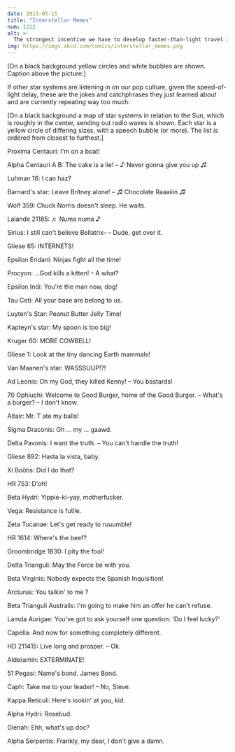```yaml
---
date: 2013-05-15
title: "Interstellar Memes"
num: 1212
alt: >-
  The strongest incentive we have to develop faster-than-light travel is that it would let us apologize in advance.
img: https://imgs.xkcd.com/comics/interstellar_memes.png
---
```

[On a black background yellow circles and white bubbles are shown. Caption above the picture:]

If other star systems are listening in on our pop culture, given the speed-of-light delay, these are the jokes and catchphrases they just learned about and are currently repeating way too much:

[On a black background a map of star systems in relation to the Sun, which is roughly in the center, sending out radio waves is shown. Each star is a yellow circle of differing sizes, with a speech bubble (or more). The list is ordered from closest to furthest.]

Proxima Centauri: I'm on a boat!

Alpha Centauri A B: The cake is a lie! – ♪ Never gonna give you up ♫

Luhman 16: I can haz?

Barnard's star: Leave Britney alone! – ♫ Chocolate Raaaiiin ♫

Wolf 359: Chuck Norris doesn't sleep. He waits.

Lalande 21185: ♬ Numa numa ♪

Sirius: I still can't believe Bellatrix– – Dude, get over it.

Gliese 65:  INTERNETS!

Epsilon Eridani: Ninjas fight all the time!

Procyon: ...God kills a kitten! – A what?

Epsilon Indi: You're the man now, dog!

Tau Ceti: All your base are belong to us.

Luyten's Star: Peanut Butter Jelly Time!

Kapteyn's star: My spoon is too big!

Kruger 60: MORE COWBELL!

Gliese 1: Look at the tiny dancing Earth mammals!

Van Maanen's star: WASSSUUP!?!

Ad Leonis: Oh my God, they killed Kenny! – You bastards!

70 Ophiuchi: Welcome to Good Burger, home of the Good Burger. – What's a burger? – I don't know.

Altair: Mr. T ate my balls!

Sigma Draconis: Oh ... my ... gaawd.

Delta Pavonis: I want the truth. – You can't handle the truth!

Gliese 892: Hasta la vista, baby.

Xi Boötis: Did I do that?

HR 753: D'oh!

Beta Hydri: Yippie-ki-yay, motherfucker.

Vega: Resistance is futile.

Zeta Tucanae: Let's get ready to ruuumble!

HR 1614: Where's the beef?

Groombridge 1830: I pity the fool!

Delta Trianguli: May the Force be with you.

Beta Virginis: Nobody expects the Spanish Inquisition!

Arcturus: You talkin' to me ?

Beta Trianguli Australis: I'm going to make him an offer he can't refuse.

Lamda Aurigae: You've got to ask yourself one question: 'Do I feel lucky?'

Capella: And now for something completely different.

HD 211415: Live long and prosper. – Ok.

Alderamin: EXTERMINATE!

51 Pegasi: Name's bond. James Bond.

Caph: Take me to your leader! – No, Steve.

Kappa Reticuli: Here's lookin' at you, kid.

Alpha Hydri: Rosebud.

Gienah: Ehh, what's up doc?

Alpha Serpentis: Frankly, my dear, I don't give a damn.